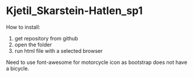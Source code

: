 # Kjetil_Skarstein-Hatlen_sp1

How to install:
1) get repository from github
2) open the folder
3) run html file with a selected browser




Need to use font-awesome for motorcycle icon as bootstrap does not have a bicycle.